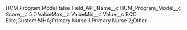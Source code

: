 <?xml version="1.0" encoding="UTF-8"?>
<CustomMetadata xmlns="http://soap.sforce.com/2006/04/metadata" xmlns:xsi="http://www.w3.org/2001/XMLSchema-instance" xmlns:xsd="http://www.w3.org/2001/XMLSchema">
    <label>HCM Program Model</label>
    <protected>false</protected>
    <values>
        <field>Field_API_Name__c</field>
        <value xsi:type="xsd:string">HCM_Program_Model__c</value>
    </values>
    <values>
        <field>Score__c</field>
        <value xsi:type="xsd:double">5.0</value>
    </values>
    <values>
        <field>ValueMax__c</field>
        <value xsi:nil="true"/>
    </values>
    <values>
        <field>ValueMin__c</field>
        <value xsi:nil="true"/>
    </values>
    <values>
        <field>Value__c</field>
        <value xsi:type="xsd:string">BCC Elite;Custom;MHA;Primary Nurse 1;Primary Nurse 2;Other</value>
    </values>
</CustomMetadata>

